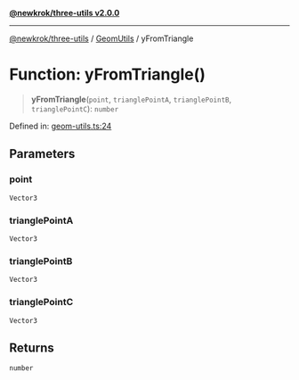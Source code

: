 [**@newkrok/three-utils v2.0.0**](../../../../README.md)

***

[@newkrok/three-utils](../../../../globals.md) / [GeomUtils](../README.md) / yFromTriangle

# Function: yFromTriangle()

> **yFromTriangle**(`point`, `trianglePointA`, `trianglePointB`, `trianglePointC`): `number`

Defined in: [geom-utils.ts:24](https://github.com/NewKrok/three-utils/blob/a38231b899f4eeb8c881d6a9f7248bab4e06755e/src/geom-utils.ts#L24)

## Parameters

### point

`Vector3`

### trianglePointA

`Vector3`

### trianglePointB

`Vector3`

### trianglePointC

`Vector3`

## Returns

`number`
